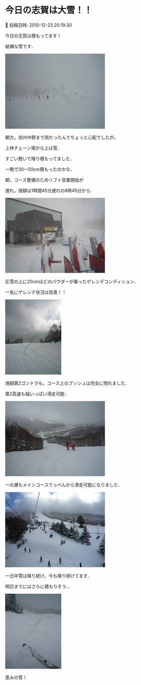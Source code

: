 # 今日の志賀は大雪！！

📅 投稿日時: 2010-12-23 20:19:30

今日の志賀は積もってます！


結構な雪です．




![1410c4562d9dbba44a548ee022d7fe41.jpg](images/1410c4562d9dbba44a548ee022d7fe41.jpg)




朝方，信州中野まで雨だったんでちょっと心配でしたが，


上林チェーン場から上は雪．


すごい勢いで降り積もってました．





一晩で30～50cm積もったのかな．


朝，コース整備のためリフト営業開始が


遅れ，焼額は1時間45分遅れの8時45分から．




![d192a3be67c29b9cf62a841591758d36.jpg](images/d192a3be67c29b9cf62a841591758d36.jpg)







圧雪の上に20cmほどのパウダーが乗ったゲレンデコンディション．


一気にゲレンデ状況は改善！！




![0b97fbe9748078b4091201f46d0d2b78.jpg](images/0b97fbe9748078b4091201f46d0d2b78.jpg)







焼額第2ゴンドラも，コース上のブッシュは完全に隠れました．


第2高速も幅いっぱい滑走可能．




![563f6c256cc11550265c4dedf8d045ab.jpg](images/563f6c256cc11550265c4dedf8d045ab.jpg)







一の瀬もメインコースてっぺんから滑走可能になりました．




![a3650c01ffa912cd080a268b55de9ad2.jpg](images/a3650c01ffa912cd080a268b55de9ad2.jpg)







一日中雪は降り続け，今も降り続けてます．


明日までにはさらに積もりそう…




![c4595a6e9cf6bbd23ba0f6f18eeee227.jpg](images/c4595a6e9cf6bbd23ba0f6f18eeee227.jpg)







恵みの雪！
